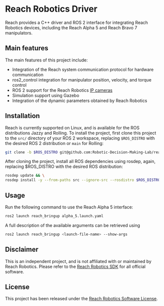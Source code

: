 # Reach Robotics Driver

Reach provides a C++ driver and ROS 2 interface for integrating Reach
Robotics devices, including the Reach Alpha 5 and Reach Bravo 7 manipulators.

## Main features

The main features of this project include:

- Integration of the Reach system communication protocol for hardware
  communication
- ros2_control integration for manipulator position, velocity, and torque
  control
- ROS 2 support for the Reach Robotics [IP cameras](https://reachrobotics.com/products/underwater-rov-camera/)
- Simulation support using Gazebo
- Integration of the dynamic parameters obtained by Reach Robotics

## Installation

Reach is currently supported on Linux, and is available for the ROS
distributions Jazzy and Rolling. To install the project, first clone this
project to the `src/` directory of your ROS 2 workspace, replacing `$ROS_DISTRO`
with the desired ROS 2 distribution or `main` for Rolling:

```bash
git clone -b $ROS_DISTRO git@github.com:Robotic-Decision-Making-Lab/reach.git
```

After cloning the project, install all ROS dependencies using rosdep, again,
replacing $ROS_DISTRO with the desired ROS distribution:

```bash
rosdep update && \
rosdep install -y --from-paths src --ignore-src --rosdistro $ROS_DISTRO
```

## Usage

Run the following command to use the Reach Alpha 5 interface:

```bash
ros2 launch reach_bringup alpha_5.launch.yaml
```

A full description of the available arguments can be retrieved using

```bash
ros2 launch reach_bringup <launch-file-name> --show-args
```

## Disclaimer

This is an independent project, and is not affiliated with or maintained by
Reach Robotics. Please refer to the [Reach Robotics SDK](https://github.com/Reach-Robotics/reach_robotics_sdk/tree/master)
for all official software.

## License

This project has been released under the [Reach Robotics Software License](https://github.com/Reach-Robotics/reach_robotics_sdk/tree/master?tab=readme-ov-file#license).
